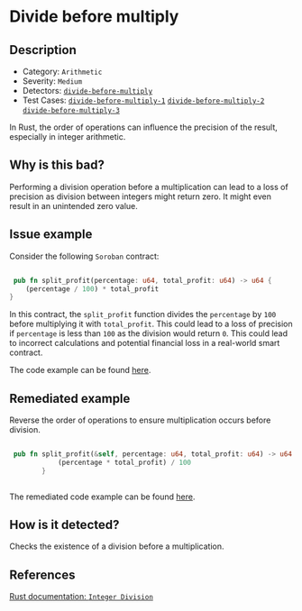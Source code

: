 # Divide before multiply

## Description 

- Category: `Arithmetic`
- Severity: `Medium`
- Detectors: [`divide-before-multiply`](https://github.com/CoinFabrik/scout-soroban/tree/main/detectors/divide-before-multiply)
- Test Cases: [`divide-before-multiply-1`](https://github.com/CoinFabrik/scout-soroban/tree/main/test-cases/divide-before-multiply/divide-before-multiply-1) [`divide-before-multiply-2`](https://github.com/CoinFabrik/scout-soroban/tree/main/test-cases/divide-before-multiply/divide-before-multiply-2) [`divide-before-multiply-3`](https://github.com/CoinFabrik/scout-soroban/tree/main/test-cases/divide-before-multiply/divide-before-multiply-3)

In Rust, the order of operations can influence the precision of the result, especially in integer arithmetic. 

## Why is this bad? 

Performing a division operation before a multiplication can lead to a loss of precision as division between integers might return zero. It might even result in an unintended zero value.

## Issue example 

Consider the following `Soroban` contract:

```rust

 pub fn split_profit(percentage: u64, total_profit: u64) -> u64 {
    (percentage / 100) * total_profit
}

```

In this contract, the `split_profit` function divides the `percentage` by `100` before multiplying it with `total_profit`. This could lead to a loss of precision if `percentage` is less than `100` as the division would return `0`. This could lead to incorrect calculations and potential financial loss in a real-world smart contract.


The code example can be found [here](https://github.com/CoinFabrik/scout-soroban/tree/main/test-cases/divide-before-multiply/divide-before-multiply-1/vulnerable-example).


## Remediated example

Reverse the order of operations to ensure multiplication occurs before division.

```rust

 pub fn split_profit(&self, percentage: u64, total_profit: u64) -> u64 {
            (percentage * total_profit) / 100
        }
        
```

The remediated code example can be found [here](https://github.com/CoinFabrik/scout-soroban/tree/main/test-cases/divide-before-multiply/divide-before-multiply-1/remediated-example).

## How is it detected?

Checks the existence of a division before a multiplication.

## References

[Rust documentation: `Integer Division`](https://doc.rust-lang.org/stable/reference/expressions/operator-expr.html#arithmetic-and-logical-binary-operators)
    
